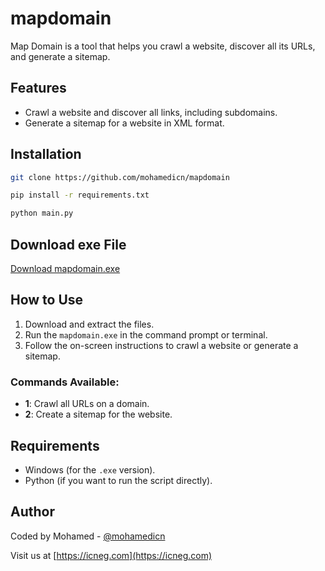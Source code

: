 # mapdomain

Map Domain is a tool that helps you crawl a website, discover all its URLs, and generate a sitemap.

## Features
- Crawl a website and discover all links, including subdomains.
- Generate a sitemap for a website in XML format.

## Installation

```bash
git clone https://github.com/mohamedicn/mapdomain
```

```bash
pip install -r requirements.txt
```

```bash
python main.py
```

## Download exe File

[Download mapdomain.exe](https://github.com/mohamedicn/mapdomain/raw/main/mapdomain/mapdomain.exe)

## How to Use

1. Download and extract the files.
2. Run the `mapdomain.exe` in the command prompt or terminal.
3. Follow the on-screen instructions to crawl a website or generate a sitemap.

### Commands Available:
- **1**: Crawl all URLs on a domain.
- **2**: Create a sitemap for the website.

## Requirements
- Windows (for the `.exe` version).
- Python (if you want to run the script directly).

## Author
Coded by Mohamed - [@mohamedicn](https://facebook.com/mohamedicn)

Visit us at [https://icneg.com](https://icneg.com)
